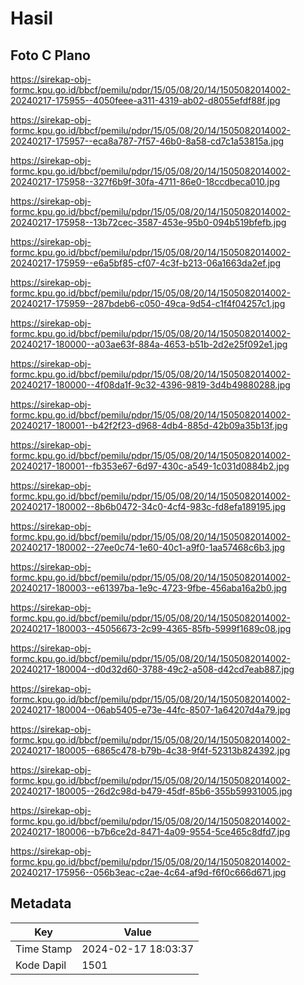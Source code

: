 # Hasil

## Foto C Plano

https://sirekap-obj-formc.kpu.go.id/bbcf/pemilu/pdpr/15/05/08/20/14/1505082014002-20240217-175955--4050feee-a311-4319-ab02-d8055efdf88f.jpg

https://sirekap-obj-formc.kpu.go.id/bbcf/pemilu/pdpr/15/05/08/20/14/1505082014002-20240217-175957--eca8a787-7f57-46b0-8a58-cd7c1a53815a.jpg

https://sirekap-obj-formc.kpu.go.id/bbcf/pemilu/pdpr/15/05/08/20/14/1505082014002-20240217-175958--327f6b9f-30fa-4711-86e0-18ccdbeca010.jpg

https://sirekap-obj-formc.kpu.go.id/bbcf/pemilu/pdpr/15/05/08/20/14/1505082014002-20240217-175958--13b72cec-3587-453e-95b0-094b519bfefb.jpg

https://sirekap-obj-formc.kpu.go.id/bbcf/pemilu/pdpr/15/05/08/20/14/1505082014002-20240217-175959--e6a5bf85-cf07-4c3f-b213-06a1663da2ef.jpg

https://sirekap-obj-formc.kpu.go.id/bbcf/pemilu/pdpr/15/05/08/20/14/1505082014002-20240217-175959--287bdeb6-c050-49ca-9d54-c1f4f04257c1.jpg

https://sirekap-obj-formc.kpu.go.id/bbcf/pemilu/pdpr/15/05/08/20/14/1505082014002-20240217-180000--a03ae63f-884a-4653-b51b-2d2e25f092e1.jpg

https://sirekap-obj-formc.kpu.go.id/bbcf/pemilu/pdpr/15/05/08/20/14/1505082014002-20240217-180000--4f08da1f-9c32-4396-9819-3d4b49880288.jpg

https://sirekap-obj-formc.kpu.go.id/bbcf/pemilu/pdpr/15/05/08/20/14/1505082014002-20240217-180001--b42f2f23-d968-4db4-885d-42b09a35b13f.jpg

https://sirekap-obj-formc.kpu.go.id/bbcf/pemilu/pdpr/15/05/08/20/14/1505082014002-20240217-180001--fb353e67-6d97-430c-a549-1c031d0884b2.jpg

https://sirekap-obj-formc.kpu.go.id/bbcf/pemilu/pdpr/15/05/08/20/14/1505082014002-20240217-180002--8b6b0472-34c0-4cf4-983c-fd8efa189195.jpg

https://sirekap-obj-formc.kpu.go.id/bbcf/pemilu/pdpr/15/05/08/20/14/1505082014002-20240217-180002--27ee0c74-1e60-40c1-a9f0-1aa57468c6b3.jpg

https://sirekap-obj-formc.kpu.go.id/bbcf/pemilu/pdpr/15/05/08/20/14/1505082014002-20240217-180003--e61397ba-1e9c-4723-9fbe-456aba16a2b0.jpg

https://sirekap-obj-formc.kpu.go.id/bbcf/pemilu/pdpr/15/05/08/20/14/1505082014002-20240217-180003--45056673-2c99-4365-85fb-5999f1689c08.jpg

https://sirekap-obj-formc.kpu.go.id/bbcf/pemilu/pdpr/15/05/08/20/14/1505082014002-20240217-180004--d0d32d60-3788-49c2-a508-d42cd7eab887.jpg

https://sirekap-obj-formc.kpu.go.id/bbcf/pemilu/pdpr/15/05/08/20/14/1505082014002-20240217-180004--06ab5405-e73e-44fc-8507-1a64207d4a79.jpg

https://sirekap-obj-formc.kpu.go.id/bbcf/pemilu/pdpr/15/05/08/20/14/1505082014002-20240217-180005--6865c478-b79b-4c38-9f4f-52313b824392.jpg

https://sirekap-obj-formc.kpu.go.id/bbcf/pemilu/pdpr/15/05/08/20/14/1505082014002-20240217-180005--26d2c98d-b479-45df-85b6-355b59931005.jpg

https://sirekap-obj-formc.kpu.go.id/bbcf/pemilu/pdpr/15/05/08/20/14/1505082014002-20240217-180006--b7b6ce2d-8471-4a09-9554-5ce465c8dfd7.jpg

https://sirekap-obj-formc.kpu.go.id/bbcf/pemilu/pdpr/15/05/08/20/14/1505082014002-20240217-175956--056b3eac-c2ae-4c64-af9d-f6f0c666d671.jpg


## Metadata

| Key        | Value               |
| ---------- | ------------------- |
| Time Stamp | 2024-02-17 18:03:37 |
| Kode Dapil | 1501                |



